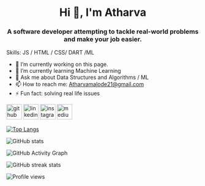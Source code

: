 <h1 align="center">Hi 👋, I'm Atharva</h1>
<h3 align="center">A software developer attempting to tackle real-world problems and make your job easier.</h3>

Skills:  JS / HTML / CSS/ DART /ML 

- 🔭 I’m currently working on this page. 
- 🌱 I’m currently learning Machine Learning 
- 💬 Ask me about Data Structures and Algorithms / ML 
- 📫 How to reach me: Atharvamalode21@gmail.com 
- ⚡ Fun fact: solving real life issues  


[<img src='https://cdn.jsdelivr.net/npm/simple-icons@3.0.1/icons/github.svg' alt='github' height='40'>](https://github.com/Atharva-Malode)  [<img src='https://cdn.jsdelivr.net/npm/simple-icons@3.0.1/icons/linkedin.svg' alt='linkedin' height='40'>](https://www.linkedin.com/in/https://www.linkedin.com/in/atharva-malode-074414206//)  [<img src='https://cdn.jsdelivr.net/npm/simple-icons@3.0.1/icons/instagram.svg' alt='instagram' height='40'>](https://www.instagram.com/atharva_malode_/)  [<img src='https://cdn.jsdelivr.net/npm/simple-icons@3.0.1/icons/medium.svg' alt='medium' height='40'>](https://medium.com/@atharvamalode)  

[![Top Langs](https://github-readme-stats.vercel.app/api/top-langs/?username=Atharva-Malode)](https://github.com/anuraghazra/github-readme-stats)

![GitHub stats](https://github-readme-stats.vercel.app/api?username=Atharva-Malode&show_icons=true)  

![GitHub Activity Graph](https://activity-graph.herokuapp.com/graph?username=Atharva-Malode)  

![GitHub streak stats](https://github-readme-streak-stats.herokuapp.com/?user=Atharva-Malode)  

![Profile views](https://gpvc.arturio.dev/Atharva-Malode)  
